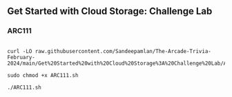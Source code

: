 ## Get Started with Cloud Storage: Challenge Lab
### ARC111
```

curl -LO raw.githubusercontent.com/Sandeepamlan/The-Arcade-Trivia-February-2024/main/Get%20Started%20with%20Cloud%20Storage%3A%20Challenge%20Lab/ARC111.sh

sudo chmod +x ARC111.sh

./ARC111.sh

```
